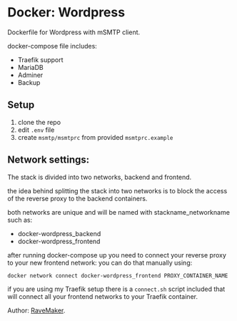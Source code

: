 # Docker: Wordpress
Dockerfile for Wordpress with mSMTP client.

docker-compose file includes:
 - Traefik support
 - MariaDB
 - Adminer
 - Backup

## Setup
1. clone the repo
2. edit `.env` file
3. create `msmtp/msmtprc` from provided `msmtprc.example`

## Network settings:
The stack is divided into two networks, backend and frontend.

the idea behind splitting the stack into two networks
is to block the access of the reverse proxy to the backend containers.

both networks are unique and will be named with stackname_networkname such as:

- docker-wordpress_backend
- docker-wordpress_frontend

after running docker-compose up you need to connect your reverse proxy to your new frontend network:
 you can do that manually using:
 ```
 docker network connect docker-wordpress_frontend PROXY_CONTAINER_NAME
 ```

 if you are using my Traefik setup there is a `connect.sh` script included that will connect all your frontend networks to your Traefik container.

Author: [RaveMaker][RaveMaker].

[RaveMaker]: http://ravemaker.net
 
